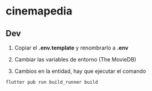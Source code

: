 # cinemapedia

## Dev

1. Copiar el __.env.template__ y renombrarlo a __.env__

2. Cambiar las variables de entorno (The MovieDB)

3. Cambios en la entidad, hay que ejecutar el comando
```
flutter pub run build_runner build
```